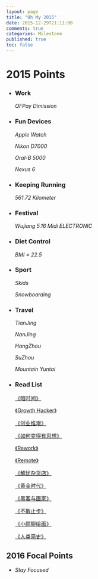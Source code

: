 ```yaml
---
layout: page
title: "Oh My 2015"
date: 2015-12-29T21:11:00
comments: true
categories: Milestone
published: true
toc: false
---
```


# **2015 Points**


* ### **Work**

	*QFPay Dimission*

* ### **Fun Devices**

	*Apple Watch*

	*Nikon D7000*

	*Oral-B 5000*

	*Nexus 6*

<!-- more -->

* ###  **Keeping Running**

	*561.72 Kilometer*

* ###  **Festival**

	*Wujiang 5.16 Midi ELECTRONIC*

* ###  **Diet Control**

	*BMI = 22.5*

* ### **Sport**

	*Skids*

	*Snowboarding*

* ###  **Travel**

	*TianJing*

	*NanJing*

	*HangZhou*

	*SuZhou*

	*Mountain Yuntai*

* ### **Read List**

	[《暗时间》][1]

	[《Growth Hacker》][2]

	[《创业维艰》][3]

	[《如何变得有思想》][4]

	[《Rework》][5]

	[《Remote》][6]

	[《解忧杂货店》][7]

	[《黄金时代》][8]

	[《黑客与画家》][9]

	[《不敢止步》][10]

	[《小顾聊绘画》][11]

	[《人类简史》][12]


## **2016 Focal Points**

*  *Stay Focused*

[1]: http://book.douban.com/subject/6709809/
[2]: http://book.douban.com/subject/26541801/
[3]: http://book.douban.com/subject/26306686/
[4]: http://book.douban.com/subject/26268552/
[5]: http://book.douban.com/subject/5320866/
[6]: http://book.douban.com/subject/21362627/
[7]: http://book.douban.com/subject/25862578/
[8]: http://book.douban.com/subject/1089243/
[9]: http://book.douban.com/subject/6021440/
[10]: http://book.douban.com/subject/26135794/
[11]: http://book.douban.com/subject/25811462/
[12]: http://book.douban.com/subject/25985021/



